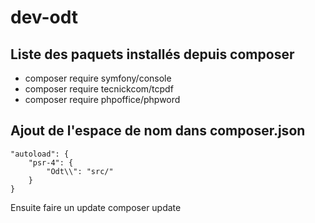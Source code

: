 # dev-odt

## Liste des paquets installés depuis composer
* composer require symfony/console
* composer require tecnickcom/tcpdf
* composer require phpoffice/phpword

## Ajout de l'espace de nom dans composer.json
    "autoload": {
        "psr-4": { 
        	"Odt\\": "src/"
        }
    }
Ensuite faire un update
   composer update
